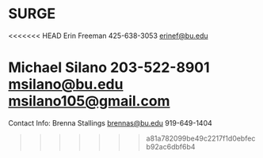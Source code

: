 # SURGE
<<<<<<< HEAD
Erin Freeman
425-638-3053
erinef@bu.edu

Michael Silano
203-522-8901
msilano@bu.edu
msilano105@gmail.com
=======
Contact Info:
Brenna Stallings
  brennas@bu.edu
  919-649-1404
>>>>>>> a81a782099be49c2217f1d0ebfecb92ac6dbf6b4
